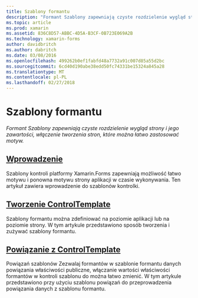 ```yaml
---
title: Szablony formantu
description: "Formant Szablony zapewniają czyste rozdzielenie wygląd strony i jego zawartości, włączenie tworzenia stron, które można łatwo zastosować motyw."
ms.topic: article
ms.prod: xamarin
ms.assetid: 836C8D57-ABBC-4D5A-B3CF-0B723E069A2B
ms.technology: xamarin-forms
author: davidbritch
ms.author: dabritch
ms.date: 03/08/2016
ms.openlocfilehash: 499262b0ef1fabfd48a7732a91c007d85a55d2bc
ms.sourcegitcommit: 6cd40d190abe38edd50fc74331be15324a845a28
ms.translationtype: MT
ms.contentlocale: pl-PL
ms.lasthandoff: 02/27/2018
---
```

# <a name="control-templates"></a>Szablony formantu

_Formant Szablony zapewniają czyste rozdzielenie wygląd strony i jego zawartości, włączenie tworzenia stron, które można łatwo zastosować motyw._

## <a name="introductionintroductionmd"></a>[Wprowadzenie](introduction.md)

Szablony kontroli platformy Xamarin.Forms zapewniają możliwość łatwo motywu i ponowna motywu strony aplikacji w czasie wykonywania. Ten artykuł zawiera wprowadzenie do szablonów kontrolki.

## <a name="creating-a-controltemplatecreatingmd"></a>[Tworzenie ControlTemplate](creating.md)

Szablony formantu można zdefiniować na poziomie aplikacji lub na poziomie strony. W tym artykule przedstawiono sposób tworzenia i zużywać szablony formantu.

## <a name="binding-from-a-controltemplatetemplate-bindingmd"></a>[Powiązanie z ControlTemplate](template-binding.md)

Powiązań szablonów Zezwalaj formantów w szablonie formantu danych powiązania właściwości publiczne, włączanie wartości właściwości formantów w kontroli szablonu do można łatwo zmienić. W tym artykule przedstawiono przy użyciu szablonu powiązań do przeprowadzenia powiązania danych z szablonu formantu.


